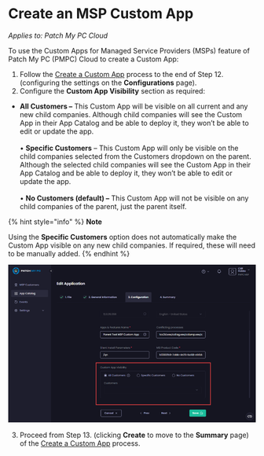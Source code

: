 # Create an MSP Custom App

_Applies to: Patch My PC Cloud_

To use the Custom Apps for Managed Service Providers (MSPs) feature of Patch My PC (PMPC) Cloud to create a Custom App:

1. Follow the [Create a Custom App](../../custom-apps/create-a-custom-app/) process to the end of Step 12. (configuring the settings on the **Configurations** page).
2. Configure the **Custom App Visibility** section as required:

* **All Customers –** This Custom App will be visible on all current and any new child companies. Although child companies will see the Custom App in their App Catalog and be able to deploy it, they won’t be able to edit or update the app.\
  \
  • **Specific Customers** – This Custom App will only be visible on the child companies selected from the Customers dropdown on the parent. Although the selected child companies will see the Custom App in their App Catalog and be able to deploy it, they won’t be able to edit or update the app.\
  \
  • **No Customers (default) –** This Custom App will not be visible on any child companies of the parent, just the parent itself.

{% hint style="info" %}
**Note**

Using the **Specific Customers** option does not automatically make the Custom App visible on any new child companies. If required, these will need to be manually added.
{% endhint %}

![&#x22;Custom App Visibility” section](/_images/image-(345).png "&#x22;Custom App Visibility” section")

3. Proceed from Step 13. (clicking **Create** to move to the **Summary** page) of the [Create a Custom App](../../custom-apps/create-a-custom-app/) process.